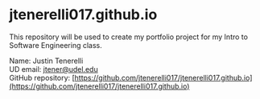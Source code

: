 # jtenerelli017.github.io
This repository will be used to create my portfolio project for my Intro to Software Engineering class.

Name: Justin Tenerelli  
UD email: jtener@udel.edu  
GitHub repository: [https://github.com/jtenerelli017/jtenerelli017.github.io](https://github.com/jtenerelli017/jtenerelli017.github.io) 
